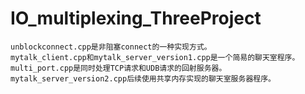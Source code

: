 # IO_multiplexing_ThreeProject

	unblockconnect.cpp是非阻塞connect的一种实现方式。		
	mytalk_client.cpp和mytalk_server_version1.cpp是一个简易的聊天室程序。		
	multi_port.cpp是同时处理TCP请求和UDB请求的回射服务器。		
	mytalk_server_version2.cpp后续使用共享内存实现的聊天室服务器程序。
